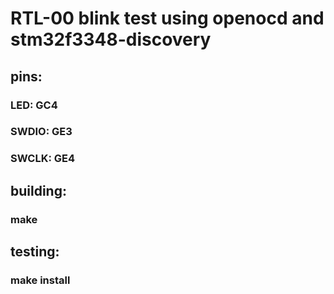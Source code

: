 # RTL-00 blink test using openocd and stm32f3348-discovery

## pins:

### LED:   GC4
### SWDIO: GE3
### SWCLK: GE4

## building:

### make

## testing:

### make install


